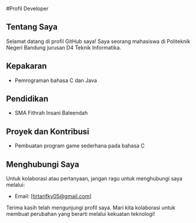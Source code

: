 #Profil Developer

## Tentang Saya

Selamat datang di profil GitHub saya! Saya seorang mahasiswa di Politeknik Negeri Bandung jurusan D4 Teknik Informatika.
## Kepakaran

- Pemrograman bahasa C dan Java

## Pendidikan

- SMA Fithrah Insani Baleendah

## Proyek dan Kontribusi

- Pembuatan program game sederhana pada bahasa C


## Menghubungi Saya

Untuk kolaborasi atau pertanyaan, jangan ragu untuk menghubungi saya melalui:

- Email: [tirtarifky05@gmail.com]

Terima kasih telah mengunjungi profil saya. Mari kita kolaborasi untuk membuat perubahan yang berarti melalui kekuatan teknologi!

